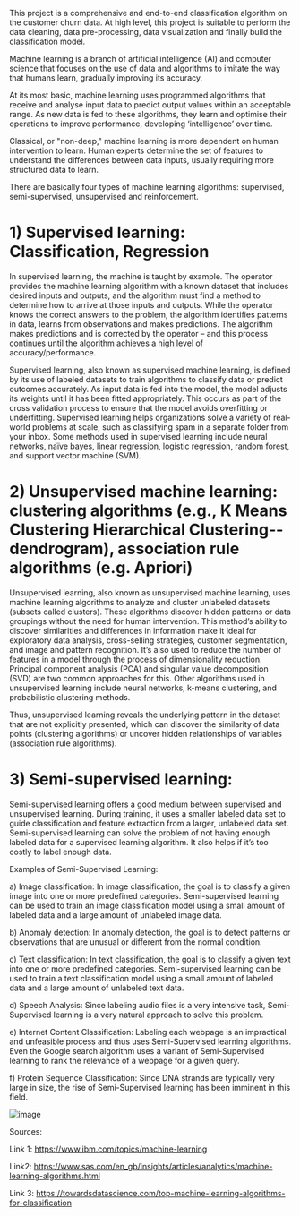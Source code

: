 This project is a comprehensive and end-to-end classification algorithm on the customer churn data. At high level, this project is suitable to perform the data cleaning, data pre-processing, data visualization and finally build the classification model.

Machine learning is a branch of artificial intelligence (AI) and computer science that focuses on the use of data and algorithms to imitate the way that humans learn, gradually improving its accuracy.

At its most basic, machine learning uses programmed algorithms that receive and analyse input data to predict output values within an acceptable range. As new data is fed to these algorithms, they learn and optimise their operations to improve performance, developing ‘intelligence’ over time.

Classical, or "non-deep," machine learning is more dependent on human intervention to learn. Human experts determine the set of features to understand the differences between data inputs, usually requiring more structured data to learn.

There are basically four types of machine learning algorithms: supervised, semi-supervised, unsupervised and reinforcement.


# 1) Supervised learning: Classification, Regression

In supervised learning, the machine is taught by example. The operator provides the machine learning algorithm with a known dataset that includes desired inputs and outputs, and the algorithm must find a method to determine how to arrive at those inputs and outputs. While the operator knows the correct answers to the problem, the algorithm identifies patterns in data, learns from observations and makes predictions. The algorithm makes predictions and is corrected by the operator – and this process continues until the algorithm achieves a high level of accuracy/performance.

Supervised learning, also known as supervised machine learning, is defined by its use of labeled datasets to train algorithms to classify data or predict outcomes accurately. As input data is fed into the model, the model adjusts its weights until it has been fitted appropriately. This occurs as part of the cross validation process to ensure that the model avoids overfitting or underfitting. Supervised learning helps organizations solve a variety of real-world problems at scale, such as classifying spam in a separate folder from your inbox. Some methods used in supervised learning include neural networks, naïve bayes, linear regression, logistic regression, random forest, and support vector machine (SVM).



# 2) Unsupervised machine learning: clustering algorithms (e.g., K Means Clustering Hierarchical Clustering--dendrogram), association rule algorithms (e.g. Apriori) 

Unsupervised learning, also known as unsupervised machine learning, uses machine learning algorithms to analyze and cluster unlabeled datasets (subsets called clusters). These algorithms discover hidden patterns or data groupings without the need for human intervention. This method’s ability to discover similarities and differences in information make it ideal for exploratory data analysis, cross-selling strategies, customer segmentation, and image and pattern recognition. It’s also used to reduce the number of features in a model through the process of dimensionality reduction. Principal component analysis (PCA) and singular value decomposition (SVD) are two common approaches for this. Other algorithms used in unsupervised learning include neural networks, k-means clustering, and probabilistic clustering methods.

Thus, unsupervised learning reveals the underlying pattern in the dataset that are not explicitly presented, which can discover the similarity of data points (clustering algorithms) or uncover hidden relationships of variables (association rule algorithms).

# 3) Semi-supervised learning: 

Semi-supervised learning offers a good medium between supervised and unsupervised learning. During training, it uses a smaller labeled data set to guide classification and feature extraction from a larger, unlabeled data set. Semi-supervised learning can solve the problem of not having enough labeled data for a supervised learning algorithm. It also helps if it’s too costly to label enough data. 

Examples of Semi-Supervised Learning:

a) Image classification: In image classification, the goal is to classify a given image into one or more predefined categories. Semi-supervised learning can be used to train an image classification model using a small amount of labeled data and a large amount of unlabeled image data.

b) Anomaly detection: In anomaly detection, the goal is to detect patterns or observations that are unusual or different from the normal condition.

c) Text classification: In text classification, the goal is to classify a given text into one or more predefined categories. Semi-supervised learning can be used to train a text classification model using a small amount of labeled data and a large amount of unlabeled text data.

d) Speech Analysis: Since labeling audio files is a very intensive task, Semi-Supervised learning is a very natural approach to solve this problem.

e) Internet Content Classification: Labeling each webpage is an impractical and unfeasible process and thus uses Semi-Supervised learning algorithms. Even the Google search algorithm uses a variant of Semi-Supervised learning to rank the relevance of a webpage for a given query.

f) Protein Sequence Classification: Since DNA strands are typically very large in size, the rise of Semi-Supervised learning has been imminent in this field.


![image](https://github.com/Tiwari666/Classification_Model/assets/153152895/ad9e3a5c-9a03-45bf-85ce-d8c5671d76d3)















Sources:

Link 1: https://www.ibm.com/topics/machine-learning

Link2: https://www.sas.com/en_gb/insights/articles/analytics/machine-learning-algorithms.html

Link 3: https://towardsdatascience.com/top-machine-learning-algorithms-for-classification
